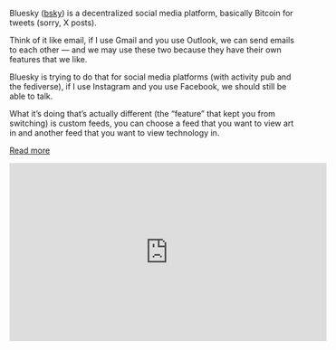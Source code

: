 Bluesky ([bsky](bsky.app)) is a decentralized social media platform, basically Bitcoin for tweets (sorry, X posts).

Think of it like email, if I use Gmail and you use Outlook, we can send emails to each other — and we may use these two because they have their own features that we like.

Bluesky is trying to do that for social media platforms (with activity pub and the fediverse), if I use Instagram and you use Facebook, we should still be able to talk.

What it’s doing that’s actually different (the “feature” that kept you from switching) is custom feeds, you can choose a feed that you want to view art in and another feed that you want to view technology in.

[Read more](bsky.social)

<iframe width="560" height="315" src="https://www.youtube.com/embed/-R9CWq5CBlk?si=mOK4Xde6jmVTG7gr" title="YouTube video player" frameborder="0" allow="accelerometer; autoplay; clipboard-write; encrypted-media; gyroscope; picture-in-picture; web-share" referrerpolicy="strict-origin-when-cross-origin" allowfullscreen></iframe>